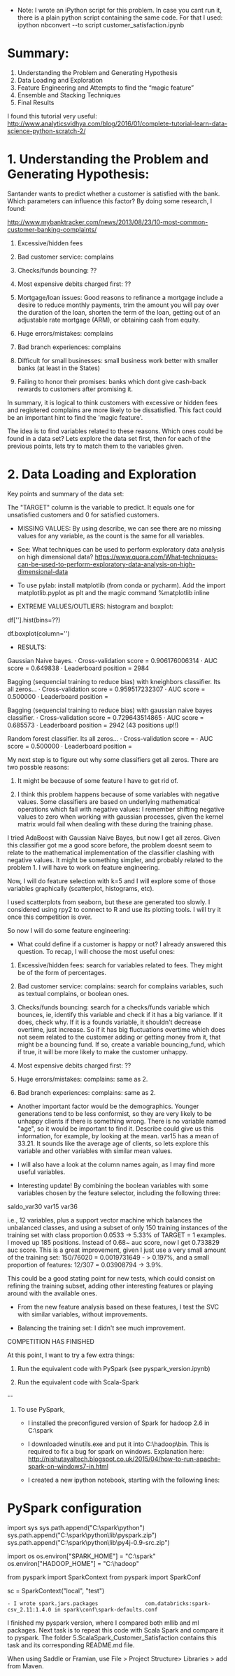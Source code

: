 * Note: I wrote an iPython script for this problem. In case you cant run it, there is a plain python script containing
the same code. For that I used: ipython nbconvert --to script customer_satisfaction.ipynb

# Summary:

1. Understanding the Problem and Generating Hypothesis
2. Data Loading and Exploration
3. Feature Engineering and Attempts to find the “magic feature”
4. Ensemble and Stacking Techniques
5. Final Results

I found this tutorial very useful:
http://www.analyticsvidhya.com/blog/2016/01/complete-tutorial-learn-data-science-python-scratch-2/


# 1. Understanding the Problem and Generating Hypothesis:

Santander wants to predict whether a customer is satisfied with the bank. Which parameters can influence this factor?
By doing some research, I found:

http://www.mybanktracker.com/news/2013/08/23/10-most-common-customer-banking-complaints/

1. Excessive/hidden fees

2. Bad customer service: complains

3. Checks/funds bouncing: ??

4. Most expensive debits charged first: ??

6. Mortgage/loan issues: Good reasons to refinance a mortgage include a desire to reduce monthly payments,
trim the amount you will pay over the duration of the loan, shorten the term of the loan,
getting out of an adjustable rate mortgage (ARM), or obtaining cash from equity.

7. Huge errors/mistakes: complains

8. Bad branch experiences: complains

9. Difficult for small businesses: small business work better with smaller banks (at least in the States)

10. Failing to honor their promises: banks which dont give cash-back rewards to customers after promising it.


In summary, it is logical to think customers with excessive or hidden fees and registered complains are more likely
to be dissatisfied. This fact could be an important hint to find the 'magic feature'.

The idea is to find variables related to these reasons. Which ones could be found in a data set?
Lets explore the data set first,  then for each of the previous points, lets try to match them to the variables given.



# 2. Data Loading and Exploration

Key points and summary of the data set:

The "TARGET" column is the variable to predict. It equals one for unsatisfied customers and 0 for satisfied customers.

- MISSING VALUES: By using describe, we can see there are no missing values for any variable, as the count is the same for all variables.


* See: What techniques can be used to perform exploratory data analysis on high dimensional data?
https://www.quora.com/What-techniques-can-be-used-to-perform-exploratory-data-analysis-on-high-dimensional-data


* To use pylab: install matplotlib (from conda or pycharm).
Add the import matplotlib.pyplot as plt and the magic command %matplotlib inline

- EXTREME VALUES/OUTLIERS: histogram and boxplot:

df[''].hist(bins=??)

df.boxplot(column='')




* RESULTS:

Gaussian Naive bayes.
 · Cross-validation score = 0.906176006314
 · AUC score = 0.649838
 · Leaderboard position = 2984


Bagging (sequencial training to reduce bias) with kneighbors classifier. Its all zeros...
 · Cross-validation score = 0.959517232307
 · AUC score = 0.500000
 · Leaderboard position =


Bagging (sequencial training to reduce bias) with gaussian naive bayes classifier.
 · Cross-validation score = 0.729643514865
 · AUC score = 0.685573
 · Leaderboard position = 2942 (43 positions up!!)


Random forest classifier. Its all zeros...
 · Cross-validation score =
 · AUC score = 0.500000
 · Leaderboard position =


 My next step is to figure out why some classifiers get all zeros. There are two possble reasons:

 1. It might be because of some feature I have to get rid of.

 2. I think this problem happens because of some variables with negative values. Some classifiers are based on
 underlying mathematical operations which fail with negative values: I remember shifting negative values to zero when
 working with gaussian processes, given the kernel matrix would fail when dealing with these during the training phase.

 I tried AdaBoost with Gaussian Naive Bayes, but now I get all zeros. Given this classifier got me a good score before,
 the problem doesnt seem to relate to the mathematical implementation of the classifier clashing with negative values.
 It might be something simpler, and probably related to the problem 1. I will have to work on feature engineering.


 Now, I will do feature selection with k=5 and I will explore some of those variables graphically
 (scatterplot, histograms, etc).

I used scatterplots from seaborn, but these are generated too slowly. I considered using rpy2 to connect to R and use
its plotting tools. I will try it once this competition is over.

So now I will do some feature engineering:

- What could define if a customer is happy or not? I already answered this question.
To recap, I will choose the most useful ones:

1. Excessive/hidden fees: search for variables related to fees. They might be of the form of percentages.

2. Bad customer service: complains: search for complains variables, such as textual complains, or boolean ones.

3. Checks/funds bouncing: search for a checks/funds variable which bounces, ie, identify this variable and check if it
has a big variance. If it does, check why. If it is a founds variable, it shouldn't decrease overtime, just increase.
So if it has big fluctuations overtime which does not seem related to the customer adding or getting money from it,
that might be a bouncing fund. If so, create a variable bouncing_fund, which if true, it will be more likely to make the
customer unhappy.

4. Most expensive debits charged first: ??

7. Huge errors/mistakes: complains: same as 2.

8. Bad branch experiences: complains: same as 2.


* Another important factor would be the demographics. Younger generations tend to be less conformist, so they are very
likely to be unhappy clients if there is something wrong. There is no variable named "age", so it would be important
to find it. Describe could give us this information, for example, by looking at the mean. var15 has a mean of 33.21. It
sounds like the average age of clients, so lets explore this variable and other variables with similar mean values.


- I will also have a look at the column names again, as I may find more useful variables.


* Interesting update!
By combining the boolean variables with some variables chosen by the feature selector, including the following three:

saldo_var30
var15
var36

i.e., 12 variables, plus a support vector machine which balances the unbalanced classes, and using a subset of only 150
training instances of the training set with class proportion 0.0533 -> 5.33% of TARGET = 1 examples.
I moved up 185 positions. Instead of 0.68~ auc score, now I get 0.733829 auc score. This is a great improvement,
given I just use a very small amount of the training set: 150/76020 = 0.0019731649 - > 0.197%, and a small proportion
of features: 12/307 = 0.03908794 -> 3.9%.

This could be a good stating point for new tests, which could consist on refining the training subset, adding
other interesting features or playing around with the available ones.

- From the new feature analysis based on these features, I test the SVC with similar variables, without improvements.

- Balancing the training set: I didn't see much improvement.


COMPETITION HAS FINISHED


At this point, I want to try a few extra things:

1. Run the equivalent code with PySpark (see pyspark_version.ipynb)

2. Run the equivalent code with Scala-Spark

--


1. To use PySpark,

    - I installed the preconfigured version of Spark for hadoop 2.6 in C:\spark

    - I downloaded winutils.exe and put it into C:\hadoop\bin. This is required to fix a bug for spark on windows.
    Explanation here: http://nishutayaltech.blogspot.co.uk/2015/04/how-to-run-apache-spark-on-windows7-in.html

    - I created a new ipython notebook, starting with the following lines:

# PySpark configuration
import sys
sys.path.append("C:\spark\python")
sys.path.append("C:\spark\python\lib\pyspark.zip")
sys.path.append("C:\spark\python\lib\py4j-0.9-src.zip")

import os
os.environ["SPARK_HOME"] = "C:\spark"
os.environ["HADOOP_HOME"] = "C:\hadoop"

from pyspark import SparkContext
from pyspark import SparkConf

sc = SparkContext("local", "test")


    - I wrote spark.jars.packages 				com.databricks:spark-csv_2.11:1.4.0 in spark\conf\spark-defaults.conf


I finished my pyspark version, where I compared both mllib and ml packages. Next task is to repeat this code
with Scala Spark and compare it to pyspark. The folder 5.ScalaSpark_Customer_Satisfaction contains this task 
and its corresponding README.md file.

When using Saddle or Framian, use File > Project Structure> Libraries > add from Maven.

